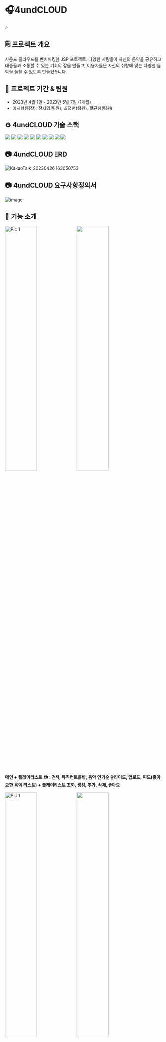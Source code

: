 # 🎧4undCLOUD



🎶
## 🗒️ 프로젝트 개요

사운드 클라우드를 벤치마킹한 JSP 프로젝트.
다양한 사람들이 자신의 음악을 공유하고 대중들과 소통할 수 있는 기회의 장을 만들고, 이용자들은 자신의 취향에 맞는 다양한 음악을 들을 수 있도록 만들었습니다.

## 🚩 프로젝트 기간 & 팀원

- 2023년 4월 1일 - 2023년 5월 7일 (1개월)
- 이지형(팀장), 전지영(팀원), 최정현(팀원), 황규한(팀원)

## ⚙️ 4undCLOUD 기술 스택
<img src="https://img.shields.io/badge/java-007396?style=for-the-badge&logo=java&logoColor=white"> <img src="https://img.shields.io/badge/html5-E34F26?style=for-the-badge&logo=html5&logoColor=white"> <img src="https://img.shields.io/badge/css-1572B6?style=for-the-badge&logo=css3&logoColor=white"> <img src="https://img.shields.io/badge/javascript-F7DF1E?style=for-the-badge&logo=javascript&logoColor=black"> <img src="https://img.shields.io/badge/jquery-0769AD?style=for-the-badge&logo=jquery&logoColor=white"> <img src="https://img.shields.io/badge/mysql-4479A1?style=for-the-badge&logo=mysql&logoColor=white"> <img src="https://img.shields.io/badge/bootstrap-7952B3?style=for-the-badge&logo=bootstrap&logoColor=white"> <img src="https://img.shields.io/badge/apache tomcat-F8DC75?style=for-the-badge&logo=apachetomcat&logoColor=white"> <img src="https://img.shields.io/badge/github-181717?style=for-the-badge&logo=github&logoColor=white"> <img src="https://img.shields.io/badge/git-F05032?style=for-the-badge&logo=git&logoColor=white">

## 📷 4undCLOUD ERD 
![KakaoTalk_20230426_163050753](https://github.com/eownrrnf/semi_project/assets/128450345/c550c1ad-c0cc-41ec-b8ad-f738efe4cb35)


## 📷 4undCLOUD 요구사항정의서
![image](https://github.com/eownrrnf/semi_project/assets/128450345/3c0ac99a-cafc-486e-ac89-811377cd474f)



## 🎵 기능 소개

<img src="https://github.com/eownrrnf/semi_project/assets/128450345/3c4d9d53-eb80-41ac-8493-df7c0d45a998" width="45%" alt="Pic 1"> <img src="https://github.com/eownrrnf/semi_project/assets/128450345/5c82a231-564b-4251-9e39-4818231dc5e9" width="45%">
  
**메인 + 플레이리스트** 📷 : **검색, 뮤직컨트롤바, 음악 인기순 슬라이드, 업로드, 피드(좋아요한 음악 리스트) + 플레이리스트 조회, 생성, 추가, 삭제, 좋아요**

<img src="https://github.com/eownrrnf/semi_project/assets/128450345/a6b51482-fd0a-4ad5-be66-cd50115bc8c5" width="45%" alt="Pic 1"> <img src="https://github.com/eownrrnf/semi_project/assets/128450345/3e96fff0-8c34-4624-84fd-ae6c1d5348a6" width="45%">
  
**유저 프로필 + 팔로잉&팔로우 조회** 📷 : **유저 팔로우, 유저 게시물 조회 + 팔로잉, 팔로워 조회**

<img src="https://github.com/eownrrnf/semi_project/assets/128450345/d0c321ca-4dfb-4b70-8b28-2d0781334863" width="45%" alt="Pic 1"> <img src="https://github.com/eownrrnf/semi_project/assets/128450345/a6bcc19f-61b8-426b-951c-f6bb66c6dcdb" width="45%">
  
**음악 상세 내역 + ** 📷 : **유저 팔로우, 유저 게시물 조회 + 팔로잉, 팔로워 조회**

## 💡 Reference
- Library & API
    1. [https://developers.kakao.com/docs/latest/ko/kakaologin/common](https://developers.kakao.com/docs/latest/ko/kakaologin/common)
    2. https://cloud.google.com/apis?hl=ko
